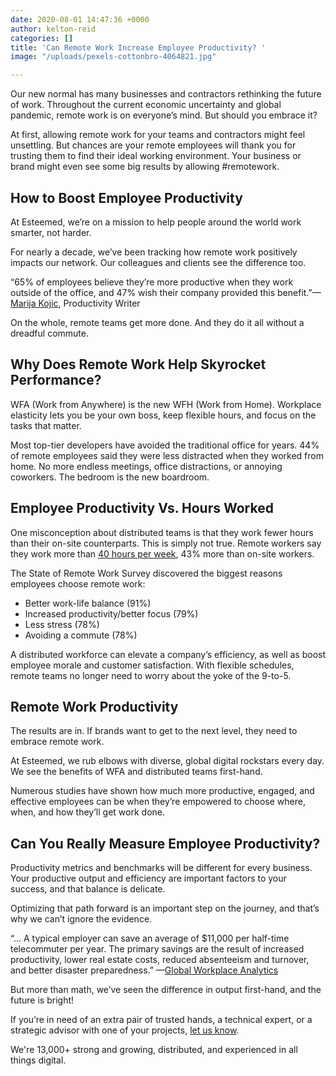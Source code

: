```yaml
---
date: 2020-08-01 14:47:36 +0000
author: kelton-reid
categories: []
title: 'Can Remote Work Increase Employee Productivity? '
image: "/uploads/pexels-cottonbro-4064821.jpg"

---
```

Our new normal has many businesses and contractors rethinking the future of work. Throughout the current economic uncertainty and global pandemic, remote work is on everyone’s mind. But should you embrace it? 

At first, allowing remote work for your teams and contractors might feel unsettling. But chances are your remote employees will thank you for trusting them to find their ideal working environment. Your business or brand might even see some big results by allowing #remotework.

## How to Boost Employee Productivity

At Esteemed, we’re on a mission to help people around the world work smarter, not harder.

For nearly a decade, we’ve been tracking how remote work positively impacts our network. Our colleagues and clients see the difference too.

“65% of employees believe they’re more productive when they work outside of the office, and 47% wish their company provided this benefit.”—[Marija Kojic](https://clockify.me/blog/productivity/increase-employee-productivity/ "Marja Kojic's Biography"), Productivity Writer

On the whole, remote teams get more done. And they do it all without a dreadful commute.

## Why Does Remote Work Help Skyrocket Performance? 

WFA (Work from Anywhere) is the new WFH (Work from Home). Workplace elasticity lets you be your own boss, keep flexible hours, and focus on the tasks that matter.

Most top-tier developers have avoided the traditional office for years. 44% of remote employees said they were less distracted when they worked from home. No more endless meetings, office distractions, or annoying coworkers. The bedroom is the new boardroom.

## Employee Productivity Vs. Hours Worked

One misconception about distributed teams is that they work fewer hours than their on-site counterparts. This is simply not true. Remote workers say they work more than [40 hours per week](https://www.owllabs.com/state-of-remote-work/2019 "Remote Work Report"), 43% more than on-site workers.

The State of Remote Work Survey discovered the biggest reasons employees choose remote work: 

* Better work-life balance (91%) 
* Increased productivity/better focus (79%) 
* Less stress (78%) 
* Avoiding a commute (78%)

A distributed workforce can elevate a company’s efficiency, as well as boost employee morale and customer satisfaction. With flexible schedules, remote teams no longer need to worry about the yoke of the 9-to-5.

## Remote Work Productivity

The results are in. If brands want to get to the next level, they need to embrace remote work. 

At Esteemed, we rub elbows with diverse, global digital rockstars every day. We see the benefits of WFA and distributed teams first-hand. 

Numerous studies have shown how much more productive, engaged, and effective employees can be when they’re empowered to choose where, when, and how they’ll get work done.

## Can You Really Measure Employee Productivity?

Productivity metrics and benchmarks will be different for every business. Your productive output and efficiency are important factors to your success, and that balance is delicate.

Optimizing that path forward is an important step on the journey, and that’s why we can’t ignore the evidence.

“... A typical employer can save an average of $11,000 per half-time telecommuter per year. The primary savings are the result of increased productivity, lower real estate costs, reduced absenteeism and turnover, and better disaster preparedness.” —[Global Workplace Analytics](https://globalworkplaceanalytics.com/telecommuting-statistics)

But more than math, we’ve seen the difference in output first-hand, and the future is bright!

If you’re in need of an extra pair of trusted hands, a technical expert, or a strategic advisor with one of your projects, [let us know]().

We're 13,000+ strong and growing, distributed, and experienced in all things digital.
